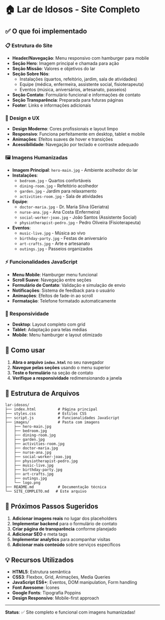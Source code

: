 # 🏠 Lar de Idosos - Site Completo

## ✅ O que foi implementado

### 📋 Estrutura do Site
- **Header/Navegação**: Menu responsivo com hamburger para mobile
- **Seção Hero**: Imagem principal e chamada para ação
- **Seção Missão**: Valores e objetivos do lar
- **Seção Sobre Nós**: 
  - Instalações (quartos, refeitório, jardim, sala de atividades)
  - Equipe (médica, enfermeira, assistente social, fisioterapeuta)
  - Eventos (música, aniversários, artesanato, passeios)
- **Seção Contato**: Formulário funcional e informações de contato
- **Seção Transparência**: Preparada para futuras páginas
- **Footer**: Links e informações adicionais

### 🎨 Design e UX
- **Design Moderno**: Cores profissionais e layout limpo
- **Responsivo**: Funciona perfeitamente em desktop, tablet e mobile
- **Animações**: Efeitos suaves de hover e transições
- **Acessibilidade**: Navegação por teclado e contraste adequado

### 🖼️ Imagens Humanizadas
- **Imagem Principal**: `hero-main.jpg` - Ambiente acolhedor do lar
- **Instalações**: 
  - `bedroom.jpg` - Quartos confortáveis
  - `dining-room.jpg` - Refeitório acolhedor
  - `garden.jpg` - Jardim para relaxamento
  - `activities-room.jpg` - Sala de atividades
- **Equipe**:
  - `doctor-maria.jpg` - Dr. Maria Silva (Geriatra)
  - `nurse-ana.jpg` - Ana Costa (Enfermeira)
  - `social-worker-joao.jpg` - João Santos (Assistente Social)
  - `physiotherapist-pedro.jpg` - Pedro Oliveira (Fisioterapeuta)
- **Eventos**:
  - `music-live.jpg` - Música ao vivo
  - `birthday-party.jpg` - Festas de aniversário
  - `art-crafts.jpg` - Arte e artesanato
  - `outings.jpg` - Passeios organizados

### ⚡ Funcionalidades JavaScript
- **Menu Mobile**: Hamburger menu funcional
- **Scroll Suave**: Navegação entre seções
- **Formulário de Contato**: Validação e simulação de envio
- **Notificações**: Sistema de feedback para o usuário
- **Animações**: Efeitos de fade-in ao scroll
- **Formatação**: Telefone formatado automaticamente

### 📱 Responsividade
- **Desktop**: Layout completo com grid
- **Tablet**: Adaptação para telas médias
- **Mobile**: Menu hamburger e layout otimizado

## 🚀 Como usar

1. **Abra o arquivo `index.html`** no seu navegador
2. **Navegue pelas seções** usando o menu superior
3. **Teste o formulário** na seção de contato
4. **Verifique a responsividade** redimensionando a janela

## 📁 Estrutura de Arquivos

```
lar-idosos/
├── index.html          # Página principal
├── styles.css          # Estilos CSS
├── script.js           # Funcionalidades JavaScript
├── images/             # Pasta com imagens
│   ├── hero-main.jpg
│   ├── bedroom.jpg
│   ├── dining-room.jpg
│   ├── garden.jpg
│   ├── activities-room.jpg
│   ├── doctor-maria.jpg
│   ├── nurse-ana.jpg
│   ├── social-worker-joao.jpg
│   ├── physiotherapist-pedro.jpg
│   ├── music-live.jpg
│   ├── birthday-party.jpg
│   ├── art-crafts.jpg
│   ├── outings.jpg
│   └── logo.png
├── README.md           # Documentação técnica
└── SITE_COMPLETO.md   # Este arquivo
```

## 🎯 Próximos Passos Sugeridos

1. **Adicionar imagens reais** no lugar dos placeholders
2. **Implementar backend** para o formulário de contato
3. **Criar página de transparência** conforme planejado
4. **Adicionar SEO** e meta tags
5. **Implementar analytics** para acompanhar visitas
6. **Adicionar mais conteúdo** sobre serviços específicos

## 💡 Recursos Utilizados

- **HTML5**: Estrutura semântica
- **CSS3**: Flexbox, Grid, Animações, Media Queries
- **JavaScript ES6+**: Eventos, DOM manipulation, Form handling
- **Font Awesome**: Ícones
- **Google Fonts**: Tipografia Poppins
- **Design Responsivo**: Mobile-first approach

---

**Status**: ✅ Site completo e funcional com imagens humanizadas! 